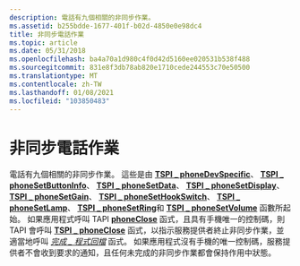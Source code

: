 ```yaml
---
description: 電話有九個相關的非同步作業。
ms.assetid: b255bdde-1677-401f-b02d-4850e0e98dc4
title: 非同步電話作業
ms.topic: article
ms.date: 05/31/2018
ms.openlocfilehash: ba4a70a1d980c4f0d42d5160ee020531b538f488
ms.sourcegitcommit: 831e8f3db78ab820e1710cede244553c70e50500
ms.translationtype: MT
ms.contentlocale: zh-TW
ms.lasthandoff: 01/08/2021
ms.locfileid: "103850483"
---
```

# <a name="asynchronous-phone-operations"></a>非同步電話作業

電話有九個相關的非同步作業。 這些是由 [**TSPI \_ phoneDevSpecific**](/windows/win32/api/tspi/nf-tspi-tspi_phonedevspecific)、 [**TSPI \_ phoneSetButtonInfo**](/windows/win32/api/tspi/nf-tspi-tspi_phonesetbuttoninfo)、 [**TSPI \_ phoneSetData**](/windows/win32/api/tspi/nf-tspi-tspi_phonesetdata)、 [**TSPI \_ phoneSetDisplay**](/windows/win32/api/tspi/nf-tspi-tspi_phonesetdisplay)、 [**TSPI \_ phoneSetGain**](/windows/win32/api/tspi/nf-tspi-tspi_phonesetgain)、 [**TSPI \_ phoneSetHookSwitch**](/windows/win32/api/tspi/nf-tspi-tspi_phonesethookswitch)、 [**TSPI \_ phoneSetLamp**](/windows/win32/api/tspi/nf-tspi-tspi_phonesetlamp)、 [**TSPI \_ phoneSetRing**](/windows/win32/api/tspi/nf-tspi-tspi_phonesetring)和 [**TSPI \_ phoneSetVolume**](/windows/win32/api/tspi/nf-tspi-tspi_phonesetvolume) 函數所起始。 如果應用程式呼叫 TAPI [**phoneClose**](/windows/win32/api/tapi/nf-tapi-phoneclose) 函式，且具有手機唯一的控制碼，則 TAPI 會呼叫 [**TSPI \_ phoneClose**](/windows/win32/api/tspi/nf-tspi-tspi_phoneclose) 函式，以指示服務提供者終止非同步作業，並適當地呼叫 [*完成 \_ 程式回檔*](/windows/win32/api/tspi/nc-tspi-async_completion) 函式。 如果應用程式沒有手機的唯一控制碼，服務提供者不會收到要求的通知，且任何未完成的非同步作業都會保持作用中狀態。

 

 
